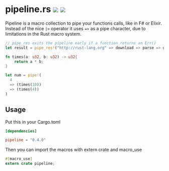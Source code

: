 # pipeline.rs [![](https://travis-ci.org/johannhof/pipeline.rs.svg)](https://travis-ci.org/johannhof/pipeline.rs) [![](https://img.shields.io/crates/v/pipeline.svg)](https://crates.io/crates/pipeline)

Pipeline is a macro collection to pipe your functions calls, like in F# or Elixir. Instead of the nice `|>` operator it uses `=>` as a pipe character, due to limitations in the Rust macro system. 

```rust
// pipe_res exits the pipeline early if a function returns an Err()
let result = pipe_res!("http://rust-lang.org" => download => parse => get_links)
```

```rust
fn times(a: u32, b: u32) -> u32{
    return a * b;
}

let num = pipe!(
  4
  => (times(10))
  => (times(4))
)
```

## Usage

Put this in your Cargo.toml
```toml
[dependencies]

pipeline = "0.4.0"
```

Then you can import the macros with extern crate and macro_use
```rust
#[macro_use]
extern crate pipeline;
```
